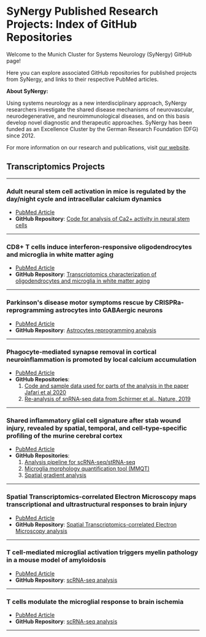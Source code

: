 # SyNergy Published Research Projects: Index of GitHub Repositories

Welcome to the Munich Cluster for Systems Neurology (SyNergy) GitHub page!

Here you can explore associated GitHub repositories for published projects from SyNergy, and links to their respective PubMed articles.

**About SyNergy:**

Using systems neurology as a new interdisciplinary approach, SyNergy researchers investigate the shared disease mechanisms of neurovascular, neurodegenerative, and neuroimmunological diseases, and on this basis develop novel diagnostic and therapeutic approaches.
SyNergy has been funded as an Excellence Cluster by the German Research Foundation (DFG) since 2012.

For more information on our research and publications, visit [our website](https://synergy-munich.de/).

## Transcriptomics Projects
---

### **Adult neural stem cell activation in mice is regulated by the day/night cycle and intracellular calcium dynamics**
- [PubMed Article](https://pubmed.ncbi.nlm.nih.gov/33482084/)
- **GitHub Repository**: [Code for analysis of Ca2+ activity in neural stem cells](https://github.com/SaghatelyanLab/Calcium_analysis_in_NSC)

---

### **CD8+ T cells induce interferon-responsive oligodendrocytes and microglia in white matter aging**
- [PubMed Article](https://pubmed.ncbi.nlm.nih.gov/36280798/)
- **GitHub Repository**: [Transcriptomics characterization of oligodendrocytes and microglia in white matter aging](https://github.com/ISD-SystemsNeuroscience/Aging_Oligos_Microglia)

---

### **Parkinson's disease motor symptoms rescue by CRISPRa‐reprogramming astrocytes into GABAergic neurons**
- [PubMed Article](https://pubmed.ncbi.nlm.nih.gov/35373464/)
- **GitHub Repository**: [Astrocytes reprogramming analysis](https://github.com/theislab/astrocytes_reprogramming_analysis)

---

### **Phagocyte-mediated synapse removal in cortical neuroinflammation is promoted by local calcium accumulation**
- [PubMed Article](https://pubmed.ncbi.nlm.nih.gov/33495636/)
- **GitHub Repositories**:
  1. [Code and sample data used for parts of the analysis in the paper Jafari et al 2020](https://github.com/portugueslab/Jafari-et-al-2020)
  2. [Re-analysis of snRNA-seq data from Schirmer et al., Nature, 2019](https://github.com/engelsdaniel/schirmer_reanalyzed)

---

### **Shared inflammatory glial cell signature after stab wound injury, revealed by spatial, temporal, and cell-type-specific profiling of the murine cerebral cortex**
- [PubMed Article](https://pubmed.ncbi.nlm.nih.gov/38570482/)
- **GitHub Repositories**:
  1. [Analysis pipeline for scRNA-seq/stRNA-seq](https://github.com/NinkovicLab/Koupourtidou-Schwarz-et-al)
  2. [Microglia morphology quantification tool (MMQT)](https://github.com/isdneuroimaging/mmqt)
  3. [Spatial gradient analysis](https://github.com/simonmfr/SPATA2/tree/publicationCK)

---

### **Spatial Transcriptomics-correlated Electron Microscopy maps transcriptional and ultrastructural responses to brain injury**
- [PubMed Article](https://pubmed.ncbi.nlm.nih.gov/37433806/)
- **GitHub Repository**: [Spatial Transcriptomics-correlated Electron Microscopy analysis](https://github.com/ISD-SystemsNeuroscience/STcEM)

---

### **T cell-mediated microglial activation triggers myelin pathology in a mouse model of amyloidosis**
- [PubMed Article](https://pubmed.ncbi.nlm.nih.gov/38937583/)
- **GitHub Repository**: [scRNA-seq analysis](https://github.com/Ruoqing-feng/AD_inflammation)

---

### **T cells modulate the microglial response to brain ischemia**
- [PubMed Article](https://pubmed.ncbi.nlm.nih.gov/36512388/)
- **GitHub Repository**: [scRNA-seq analysis](https://github.com/Lieszlab/Benakis-et-al.-2022-eLife)

---

